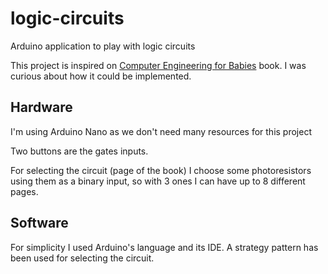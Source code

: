 # logic-circuits
Arduino application to play with logic circuits

This project is inspired on [Computer Engineering for Babies](https://computerengineeringforbabies.com/) book.
I was curious about how it could be implemented.

## Hardware
I'm using Arduino Nano as we don't need many resources for this project

Two buttons are the gates inputs.

For selecting the circuit (page of the book) I choose some photoresistors using them as a binary input, so with 3 ones I can
have up to 8 different pages.

## Software
For simplicity I used Arduino's language and its IDE.
A strategy pattern has been used for selecting the circuit.